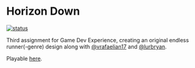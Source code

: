 # Horizon Down
[![status](https://img.shields.io/website?down_message=offline&up_color=brightgreen&up_message=online&url=https%3A%2F%2Fdninemfive.github.io%2Fendless-faller.svg)](https://dninemfive.github.io/endless-faller/)

Third assignment for Game Dev Experience, creating an original endless runner(-genre) design along with [@vrafaelian17](https://github.com/vrafaelian17) and [@lurbryan](https://github.com/lurbryan). 

Playable [here](https://dninemfive.github.io/endless-faller/).